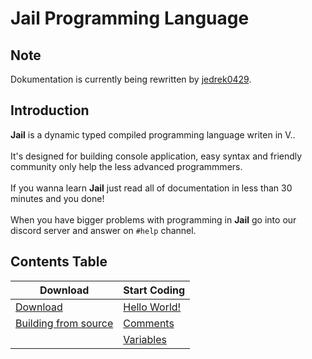 # Jail Programming Language
## Note
Dokumentation is currently being rewritten by [jedrek0429](https://github.com/jedrek0429).
## Introduction
**Jail** is a dynamic typed compiled programming language writen in V..  <br><br>
It's designed for building console application, easy syntax and friendly community only help the less advanced programmmers.<br><br>
If you wanna learn **Jail** just read all of documentation in less than 30 minutes and you done!<br><br>
When you have bigger problems with programming in **Jail** go into our discord server and answer on `#help` channel.
## Contents Table
| Download                 | Start Coding |
| ------------------------ | ----------- |
| [Download](https://github.com/SolindekDev/Jail/blob/main/Documentation/Download/Download.md)             | [Hello World!](https://github.com/SolindekDev/Jail/blob/main/Documentation/Start-Coding/HelloWorld.md)       |
| [Building from source](https://github.com/SolindekDev/Jail/blob/main/Documentation/Download/Building.md) | [Comments](https://github.com/SolindekDev/Jail/blob/main/Documentation/Start-Coding/Comments.md)       |
| | [Variables](https://github.com/SolindekDev/Jail/blob/main/Documentation/Start-Coding/Variables.md)
